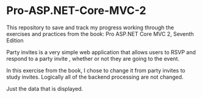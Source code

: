 # Pro-ASP.NET-Core-MVC-2
This repository to save and track my progress working through the exercises and practices from the book: Pro ASP.NET Core MVC 2, Seventh Edition

Party invites is a very simple web application that allows users to RSVP and respond to a party invite , whether or not they are going to the event.

In this exercise from the book, I chose to change it from party invites to study invites. Logically all of the backend processing are not changed. 

Just the data that is displayed.
